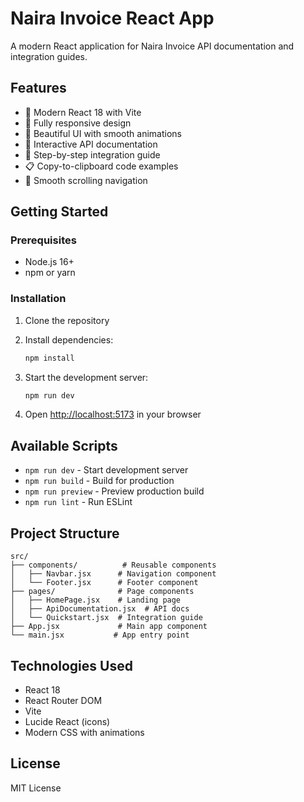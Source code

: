 # Naira Invoice React App

A modern React application for Naira Invoice API documentation and integration guides.

## Features

- 🚀 Modern React 18 with Vite
- 📱 Fully responsive design
- 🎨 Beautiful UI with smooth animations
- 📖 Interactive API documentation
- 🔧 Step-by-step integration guide
- 📋 Copy-to-clipboard code examples
- 🧭 Smooth scrolling navigation

## Getting Started

### Prerequisites

- Node.js 16+ 
- npm or yarn

### Installation

1. Clone the repository
2. Install dependencies:
   ```bash
   npm install
   ```

3. Start the development server:
   ```bash
   npm run dev
   ```

4. Open [http://localhost:5173](http://localhost:5173) in your browser

## Available Scripts

- `npm run dev` - Start development server
- `npm run build` - Build for production
- `npm run preview` - Preview production build
- `npm run lint` - Run ESLint

## Project Structure

```
src/
├── components/          # Reusable components
│   ├── Navbar.jsx      # Navigation component
│   └── Footer.jsx      # Footer component
├── pages/              # Page components
│   ├── HomePage.jsx    # Landing page
│   ├── ApiDocumentation.jsx  # API docs
│   └── Quickstart.jsx  # Integration guide
├── App.jsx             # Main app component
└── main.jsx           # App entry point
```

## Technologies Used

- React 18
- React Router DOM
- Vite
- Lucide React (icons)
- Modern CSS with animations

## License

MIT License